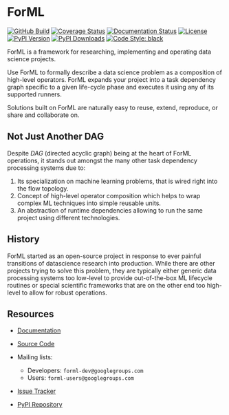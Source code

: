 <!--
 Licensed to the Apache Software Foundation (ASF) under one
 or more contributor license agreements.  See the NOTICE file
 distributed with this work for additional information
 regarding copyright ownership.  The ASF licenses this file
 to you under the Apache License, Version 2.0 (the
 "License"); you may not use this file except in compliance
 with the License.  You may obtain a copy of the License at

   http://www.apache.org/licenses/LICENSE-2.0

 Unless required by applicable law or agreed to in writing,
 software distributed under the License is distributed on an
 "AS IS" BASIS, WITHOUT WARRANTIES OR CONDITIONS OF ANY
 KIND, either express or implied.  See the License for the
 specific language governing permissions and limitations
 under the License.
-->

ForML
=====

[![GitHub Build](https://github.com/formlio/forml/workflows/CI%20Build/badge.svg)](https://github.com/formlio/forml/actions)
[![Coverage Status](https://img.shields.io/codecov/c/github/formlio/forml/master.svg)](https://codecov.io/github/formlio/forml?branch=master)
[![Documentation Status](https://readthedocs.org/projects/forml/badge/?version=latest)](https://forml.readthedocs.io/en/latest/?badge=latest)
[![License](http://img.shields.io/:license-Apache%202-blue.svg)](http://www.apache.org/licenses/LICENSE-2.0.txt)
[![PyPI Version](https://badge.fury.io/py/forml.svg)](https://pypi.org/project/forml/)
[![PyPI Downloads](https://img.shields.io/pypi/dm/forml)](https://pypi.org/project/forml/)
[![Code Style: black](https://img.shields.io/badge/code%20style-black-000000.svg)](https://github.com/psf/black)


ForML is a framework for researching, implementing and operating data science projects.

Use ForML to formally describe a data science problem as a composition of high-level operators. ForML expands your
project into a task dependency graph specific to a given life-cycle phase and executes it using any of its supported
runners.

Solutions built on ForML are naturally easy to reuse, extend, reproduce, or share and collaborate on.


Not Just Another DAG
--------------------

Despite *DAG* (directed acyclic graph) being at the heart of ForML operations, it stands out amongst the many other task
dependency processing systems due to:

1. Its specialization on machine learning problems, that is wired right into the flow topology.
2. Concept of high-level operator composition which helps to wrap complex ML techniques into simple reusable units.
3. An abstraction of runtime dependencies allowing to run the same project using different technologies.


History
-------

ForML started as an open-source project in response to ever painful transitions of datascience research into production.
While there are other projects trying to solve this problem, they are typically either generic data processing systems
too low-level to provide out-of-the-box ML lifecycle routines or special scientific frameworks that are on the other
end too high-level to allow for robust operations.


Resources
---------

* [Documentation](https://docs.forml.io/en/latest/)
* [Source Code](https://github.com/formlio/forml/)
* Mailing lists:

  * Developers: `forml-dev@googlegroups.com`
  * Users: `forml-users@googlegroups.com`

* [Issue Tracker](https://github.com/formlio/forml/issues/)
* [PyPI Repository](https://pypi.org/project/forml/)
